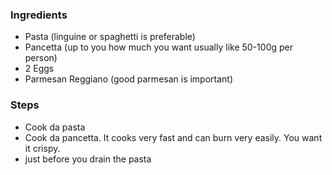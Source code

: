 ### Ingredients 
- Pasta (linguine or spaghetti is preferable)
- Pancetta (up to you how much you want usually like 50-100g per person)
- 2 Eggs
- Parmesan Reggiano (good parmesan is important)

### Steps
- Cook da pasta
- Cook da pancetta. It cooks very fast and can burn very easily. You want it crispy.
- just before you drain the pasta